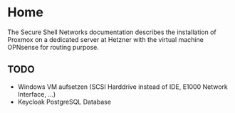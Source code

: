 # Home

The Secure Shell Networks documentation describes the installation of Proxmox on a dedicated server at Hetzner with the virtual machine OPNsense for routing purpose.

## TODO
- Windows VM aufsetzen (SCSI Harddrive instead of IDE, E1000 Network Interface, ...)
- Keycloak PostgreSQL Database
